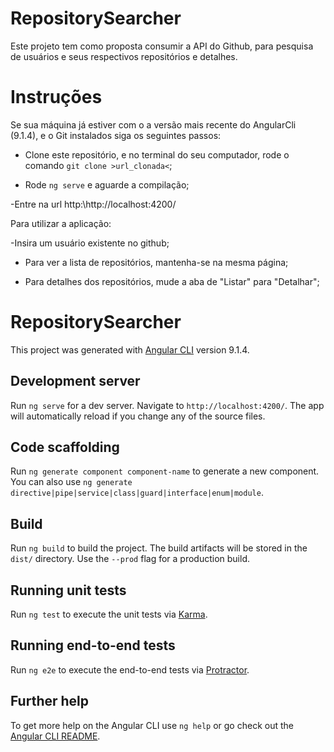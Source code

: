 # RepositorySearcher

Este projeto tem como proposta consumir a API do Github, para pesquisa de usuários e seus respectivos repositórios e detalhes. 

# Instruções

Se sua máquina já estiver com o a versão mais recente do AngularCli (9.1.4), e o Git instalados siga os seguintes passos: 

- Clone este repositório, e no terminal do seu computador, rode o comando `git clone >url_clonada<`;

- Rode `ng serve` e aguarde a compilação;

-Entre na url http:\\http://localhost:4200/

Para utilizar a aplicação: 

-Insira um usuário existente no github;

- Para ver a lista de repositórios, mantenha-se na mesma página;

- Para detalhes dos repositórios, mude a aba de "Listar" para "Detalhar"; 

# RepositorySearcher

This project was generated with [Angular CLI](https://github.com/angular/angular-cli) version 9.1.4.

## Development server

Run `ng serve` for a dev server. Navigate to `http://localhost:4200/`. The app will automatically reload if you change any of the source files.

## Code scaffolding

Run `ng generate component component-name` to generate a new component. You can also use `ng generate directive|pipe|service|class|guard|interface|enum|module`.

## Build

Run `ng build` to build the project. The build artifacts will be stored in the `dist/` directory. Use the `--prod` flag for a production build.

## Running unit tests

Run `ng test` to execute the unit tests via [Karma](https://karma-runner.github.io).

## Running end-to-end tests

Run `ng e2e` to execute the end-to-end tests via [Protractor](http://www.protractortest.org/).

## Further help

To get more help on the Angular CLI use `ng help` or go check out the [Angular CLI README](https://github.com/angular/angular-cli/blob/master/README.md).
